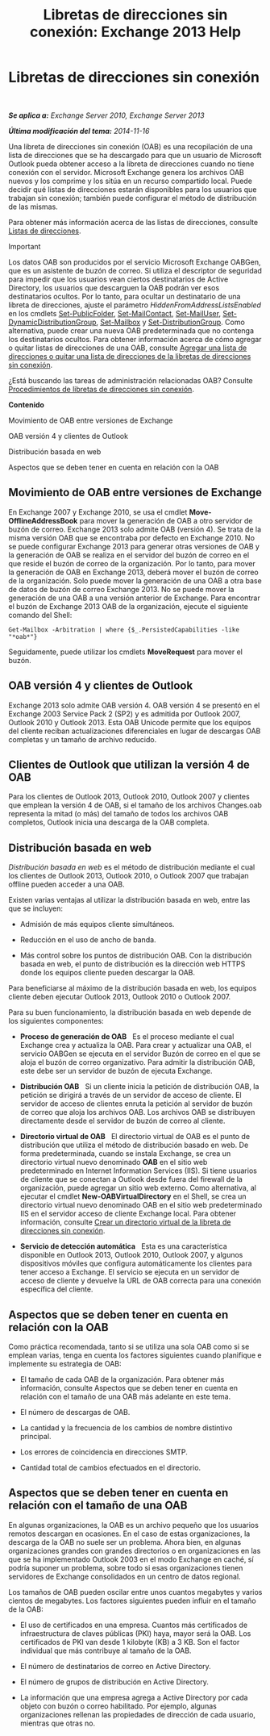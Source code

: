 ﻿---
title: 'Libretas de direcciones sin conexión: Exchange 2013 Help'
TOCTitle: Libretas de direcciones sin conexión
ms:assetid: a6bcb072-4ab9-400e-a5d0-c05264629097
ms:mtpsurl: https://technet.microsoft.com/es-es/library/Bb232155(v=EXCHG.150)
ms:contentKeyID: 49895816
ms.date: 04/23/2018
mtps_version: v=EXCHG.150
ms.translationtype: HT
---

# Libretas de direcciones sin conexión

 

_**Se aplica a:** Exchange Server 2010, Exchange Server 2013_

_**Última modificación del tema:** 2014-11-16_

Una libreta de direcciones sin conexión (OAB) es una recopilación de una lista de direcciones que se ha descargado para que un usuario de Microsoft Outlook pueda obtener acceso a la libreta de direcciones cuando no tiene conexión con el servidor. Microsoft Exchange genera los archivos OAB nuevos y los comprime y los sitúa en un recurso compartido local. Puede decidir qué listas de direcciones estarán disponibles para los usuarios que trabajan sin conexión; también puede configurar el método de distribución de las mismas.

Para obtener más información acerca de las listas de direcciones, consulte [Listas de direcciones](https://docs.microsoft.com/es-es/exchange/address-books/address-lists/address-lists).


> [!IMPORTANT]
> Los datos OAB son producidos por el servicio Microsoft Exchange OABGen, que es un asistente de buzón de correo. Si utiliza el descriptor de seguridad para impedir que los usuarios vean ciertos destinatarios de Active Directory, los usuarios que descarguen la OAB podrán ver esos destinatarios ocultos. Por lo tanto, para ocultar un destinatario de una libreta de direcciones, ajuste el parámetro <EM>HiddenFromAddressListsEnabled</EM> en los cmdlets <A href="https://technet.microsoft.com/es-es/library/aa998596(v=exchg.150)">Set-PublicFolder</A>, <A href="https://technet.microsoft.com/es-es/library/aa995950(v=exchg.150)">Set-MailContact</A>, <A href="https://technet.microsoft.com/es-es/library/aa995971(v=exchg.150)">Set-MailUser</A>, <A href="https://technet.microsoft.com/es-es/library/bb123796(v=exchg.150)">Set-DynamicDistributionGroup</A>, <A href="https://technet.microsoft.com/es-es/library/bb123981(v=exchg.150)">Set-Mailbox</A> y <A href="https://technet.microsoft.com/es-es/library/bb124955(v=exchg.150)">Set-DistributionGroup</A>. Como alternativa, puede crear una nueva OAB predeterminada que no contenga los destinatarios ocultos. Para obtener información acerca de cómo agregar o quitar listas de direcciones de una OAB, consulte <A href="https://docs.microsoft.com/es-es/exchange/address-books/offline-address-books/add-or-remove-an-address-list">Agregar una lista de direcciones o quitar una lista de direcciones de la libretas de direcciones sin conexión</A>.



¿Está buscando las tareas de administración relacionadas OAB? Consulte [Procedimientos de libretas de direcciones sin conexión](https://docs.microsoft.com/es-es/exchange/address-books/offline-address-books/offline-address-book-procedures).

**Contenido**

Movimiento de OAB entre versiones de Exchange

OAB versión 4 y clientes de Outlook

Distribución basada en web

Aspectos que se deben tener en cuenta en relación con la OAB

## Movimiento de OAB entre versiones de Exchange

En Exchange 2007 y Exchange 2010, se usa el cmdlet **Move-OfflineAddressBook** para mover la generación de OAB a otro servidor de buzón de correo. Exchange 2013 solo admite OAB (versión 4). Se trata de la misma versión OAB que se encontraba por defecto en Exchange 2010. No se puede configurar Exchange 2013 para generar otras versiones de OAB y la generación de OAB se realiza en el servidor del buzón de correo en el que reside el buzón de correo de la organización. Por lo tanto, para mover la generación de OAB en Exchange 2013, deberá mover el buzón de correo de la organización. Solo puede mover la generación de una OAB a otra base de datos de buzón de correo Exchange 2013. No se puede mover la generación de una OAB a una versión anterior de Exchange. Para encontrar el buzón de Exchange 2013 OAB de la organización, ejecute el siguiente comando del Shell:

    Get-Mailbox -Arbitration | where {$_.PersistedCapabilities -like "*oab*"}

Seguidamente, puede utilizar los cmdlets **MoveRequest** para mover el buzón.

## OAB versión 4 y clientes de Outlook

Exchange 2013 solo admite OAB versión 4. OAB versión 4 se presentó en el Exchange 2003 Service Pack 2 (SP2) y es admitida por Outlook 2007, Outlook 2010 y Outlook 2013. Esta OAB Unicode permite que los equipos del cliente reciban actualizaciones diferenciales en lugar de descargas OAB completas y un tamaño de archivo reducido.

## Clientes de Outlook que utilizan la versión 4 de OAB

Para los clientes de Outlook 2013, Outlook 2010, Outlook 2007 y clientes que emplean la versión 4 de OAB, si el tamaño de los archivos Changes.oab representa la mitad (o más) del tamaño de todos los archivos OAB completos, Outlook inicia una descarga de la OAB completa.

## Distribución basada en web

*Distribución basada en web* es el método de distribución mediante el cual los clientes de Outlook 2013, Outlook 2010, o Outlook 2007 que trabajan offline pueden acceder a una OAB.

Existen varias ventajas al utilizar la distribución basada en web, entre las que se incluyen:

  - Admisión de más equipos cliente simultáneos.

  - Reducción en el uso de ancho de banda.

  - Más control sobre los puntos de distribución OAB. Con la distribución basada en web, el punto de distribución es la dirección web HTTPS donde los equipos cliente pueden descargar la OAB.

Para beneficiarse al máximo de la distribución basada en web, los equipos cliente deben ejecutar Outlook 2013, Outlook 2010 o Outlook 2007.

Para su buen funcionamiento, la distribución basada en web depende de los siguientes componentes:

  - **Proceso de generación de OAB**   Es el proceso mediante el cual Exchange crea y actualiza la OAB. Para crear y actualizar una OAB, el servicio OABGen se ejecuta en el servidor Buzón de correo en el que se aloja el buzón de correo organizativo. Para admitir la distribución OAB, este debe ser un servidor de buzón de ejecuta Exchange.

  - **Distribución OAB**   Si un cliente inicia la petición de distribución OAB, la petición se dirigirá a través de un servidor de acceso de cliente. El servidor de acceso de clientes enruta la petición al servidor de buzón de correo que aloja los archivos OAB. Los archivos OAB se distribuyen directamente desde el servidor de buzón de correo al cliente.

  - **Directorio virtual de OAB**   El directorio virtual de OAB es el punto de distribución que utiliza el método de distribución basado en web. De forma predeterminada, cuando se instala Exchange, se crea un directorio virtual nuevo denominado **OAB** en el sitio web predeterminado en Internet Information Services (IIS). Si tiene usuarios de cliente que se conectan a Outlook desde fuera del firewall de la organización, puede agregar un sitio web externo. Como alternativa, al ejecutar el cmdlet **New-OABVirtualDirectory** en el Shell, se crea un directorio virtual nuevo denominado OAB en el sitio web predeterminado IIS en el servidor acceso de cliente Exchange local. Para obtener información, consulte [Crear un directorio virtual de la libreta de direcciones sin conexión]().

  - **Servicio de detección automática**   Esta es una característica disponible en Outlook 2013, Outlook 2010, Outlook 2007, y algunos dispositivos móviles que configura automáticamente los clientes para tener acceso a Exchange. El servicio se ejecuta en un servidor de acceso de cliente y devuelve la URL de OAB correcta para una conexión específica del cliente.

## Aspectos que se deben tener en cuenta en relación con la OAB

Como práctica recomendada, tanto si se utiliza una sola OAB como si se emplean varias, tenga en cuenta los factores siguientes cuando planifique e implemente su estrategia de OAB:

  - El tamaño de cada OAB de la organización. Para obtener más información, consulte Aspectos que se deben tener en cuenta en relación con el tamaño de una OAB más adelante en este tema.

  - El número de descargas de OAB.

  - La cantidad y la frecuencia de los cambios de nombre distintivo principal.

  - Los errores de coincidencia en direcciones SMTP.

  - Cantidad total de cambios efectuados en el directorio.

## Aspectos que se deben tener en cuenta en relación con el tamaño de una OAB

En algunas organizaciones, la OAB es un archivo pequeño que los usuarios remotos descargan en ocasiones. En el caso de estas organizaciones, la descarga de la OAB no suele ser un problema. Ahora bien, en algunas organizaciones grandes con grandes directorios o en organizaciones en las que se ha implementado Outlook 2003 en el modo Exchange en caché, sí podría suponer un problema, sobre todo si esas organizaciones tienen servidores de Exchange consolidados en un centro de datos regional.

Los tamaños de OAB pueden oscilar entre unos cuantos megabytes y varios cientos de megabytes. Los factores siguientes pueden influir en el tamaño de la OAB:

  - El uso de certificados en una empresa. Cuantos más certificados de infraestructura de claves públicas (PKI) haya, mayor será la OAB. Los certificados de PKI van desde 1 kilobyte (KB) a 3 KB. Son el factor individual que más contribuye al tamaño de la OAB.

  - El número de destinatarios de correo en Active Directory.

  - El número de grupos de distribución en Active Directory.

  - La información que una empresa agrega a Active Directory por cada objeto con buzón o correo habilitado. Por ejemplo, algunas organizaciones rellenan las propiedades de dirección de cada usuario, mientras que otras no.

